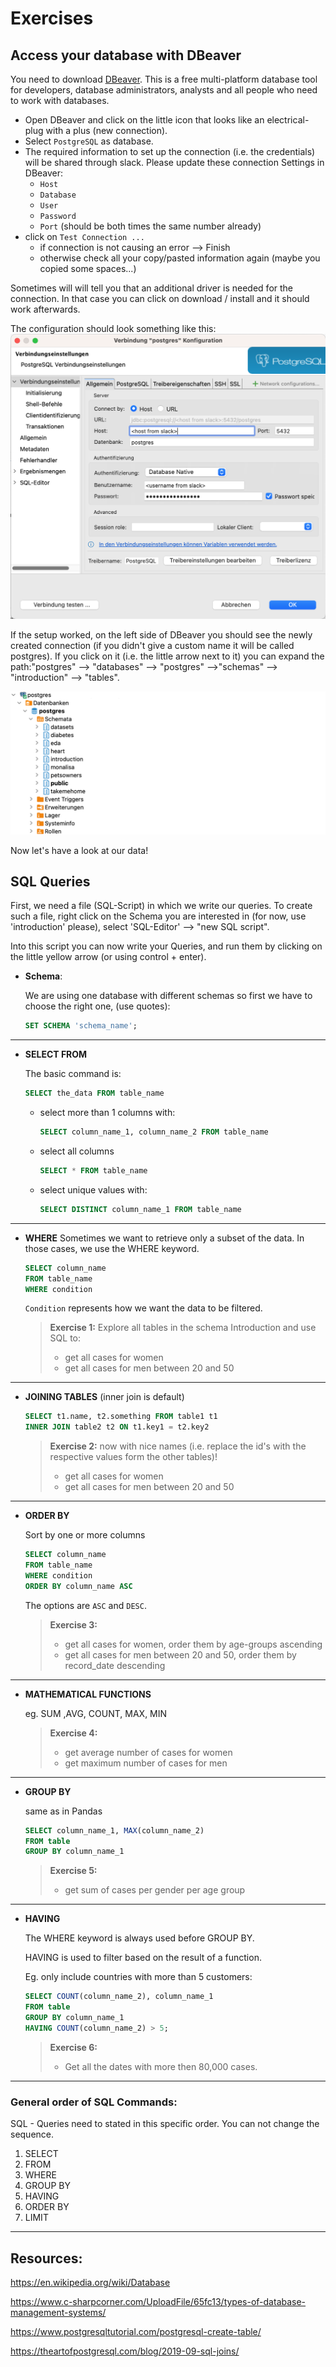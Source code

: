 # Exercises 

## Access your database with DBeaver

You need to download [DBeaver](https://dbeaver.io). This is a free multi-platform database tool for developers, database administrators, analysts and all people who need to work with databases. 

- Open DBeaver and click on the little icon that looks like an electrical-plug with a plus (new connection).
- Select `PostgreSQL` as database.
- The required information to set up the connection (i.e. the credentials) will be shared through slack. Please update these connection Settings in DBeaver:
    - `Host`
    - `Database`
    - `User`
    - `Password`
    - `Port` (should be both times the same number already)
- click on `Test Connection ...`
    - if connection is not causing an error --> Finish
    - otherwise check all your copy/pasted information again (maybe you copied some spaces...)

Sometimes will will tell you that an additional driver is needed for the connection. In that case you can click on download / install and it should work afterwards.

The configuration should look something like this:
![setup_figure](../images/0.1_database_setup.png)

If the setup worked, on the left side of DBeaver you should see the newly created connection (if you didn't give a custom name it will be called postgres). If you click on it (i.e. the little arrow next to it) you can expand the path:"postgres" --> "databases" --> "postgres" -->"schemas" --> "introduction" --> "tables".

![figure](../images/0.2_database_connection.png)

Now let's have a look at our data!

## SQL Queries

First, we need a file (SQL-Script) in which we write our queries. To create such a file, right click on the Schema you are interested in (for now, use 'introduction' please), select 'SQL-Editor' --> "new SQL script".

Into this script you can now write your Queries, and run them by clicking on the little yellow arrow (or using control + enter).

- **Schema**: 

    We are using one database with different schemas so first we have to choose the right one, (use quotes):
    ```SQL
    SET SCHEMA 'schema_name'; 
    ```

---
- **SELECT FROM**

    The basic command is:
    ```SQL
    SELECT the_data FROM table_name
    ```
   
    - select more than 1 columns with:
      ```SQL
      SELECT column_name_1, column_name_2 FROM table_name
      ```
   
    - select all columns
      ```SQL
      SELECT * FROM table_name
      ```
    - select unique values with:
      ```SQL
      SELECT DISTINCT column_name_1 FROM table_name
      ```

---
- **WHERE**
    Sometimes we want to retrieve only a subset of the data. In those cases, we use the WHERE keyword. 

    ```SQL
    SELECT column_name
    FROM table_name
    WHERE condition
    ```

    `Condition` represents how we want the data to be filtered.

    > **Exercise 1:** 
    > Explore all tables in the schema Introduction and use SQL to:
    > - get all cases for women
    > - get all cases for men between 20 and 50

----
- **JOINING TABLES**
    (inner join is default)

    ```SQL
    SELECT t1.name, t2.something FROM table1 t1
    INNER JOIN table2 t2 ON t1.key1 = t2.key2
    ```

    > **Exercise 2:** now with nice names (i.e. replace the id's with the respective values form the other tables)!
    > - get all cases for women
    > - get all cases for men between 20 and 50

---
- **ORDER BY**
    
    Sort by one or more columns

    ```SQL
    SELECT column_name
    FROM table_name
    WHERE condition
    ORDER BY column_name ASC
    ```
    
    The options are `ASC` and `DESC`.

    > **Exercise 3:** 
    > - get all cases for women, order them by age-groups ascending
    > - get all cases for men between 20 and 50, order them by record_date descending

---
- **MATHEMATICAL FUNCTIONS**

    eg. SUM ,AVG, COUNT, MAX, MIN

    > **Exercise 4:** 
    > - get average number of cases for women
    > - get maximum number of cases for men

---
- **GROUP BY**
    
    same as in Pandas

    ```SQL
    SELECT column_name_1, MAX(column_name_2) 
    FROM table
    GROUP BY column_name_1
    ```

    > **Exercise 5:** 
    > - get sum of cases per gender per age group

---
- **HAVING**
    
    The WHERE keyword is always used before GROUP BY. 

    HAVING is used to filter based on the result of a function.

    Eg. only include countries with more than 5 customers:

    ```SQL
    SELECT COUNT(column_name_2), column_name_1
    FROM table
    GROUP BY column_name_1
    HAVING COUNT(column_name_2) > 5; 
    ```

    > **Exercise 6:** 
    > - Get all the dates with more then 80,000 cases.
---

### General order of SQL Commands:
SQL - Queries need to stated in this specific order. You can not change the sequence.
1. SELECT 
1. FROM
1. WHERE
1. GROUP BY
1. HAVING
1. ORDER BY
1. LIMIT


---
## Resources:

https://en.wikipedia.org/wiki/Database

https://www.c-sharpcorner.com/UploadFile/65fc13/types-of-database-management-systems/

https://www.postgresqltutorial.com/postgresql-create-table/

https://theartofpostgresql.com/blog/2019-09-sql-joins/
